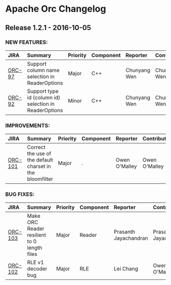 
<!---
# Licensed to the Apache Software Foundation (ASF) under one
# or more contributor license agreements.  See the NOTICE file
# distributed with this work for additional information
# regarding copyright ownership.  The ASF licenses this file
# to you under the Apache License, Version 2.0 (the
# "License"); you may not use this file except in compliance
# with the License.  You may obtain a copy of the License at
#
#     http://www.apache.org/licenses/LICENSE-2.0
#
# Unless required by applicable law or agreed to in writing, software
# distributed under the License is distributed on an "AS IS" BASIS,
# WITHOUT WARRANTIES OR CONDITIONS OF ANY KIND, either express or implied.
# See the License for the specific language governing permissions and
# limitations under the License.
-->
# Apache Orc Changelog

## Release 1.2.1 - 2016-10-05



### NEW FEATURES:

| JIRA | Summary | Priority | Component | Reporter | Contributor |
|:---- |:---- | :--- |:---- |:---- |:---- |
| [ORC-97](https://issues.apache.org/jira/browse/ORC-97) | Support column name selection in ReaderOptions |  Major | C++ | Chunyang Wen | Chunyang Wen |
| [ORC-92](https://issues.apache.org/jira/browse/ORC-92) | Support type id (column id) selection in ReaderOptions |  Minor | C++ | Chunyang Wen | Chunyang Wen |


### IMPROVEMENTS:

| JIRA | Summary | Priority | Component | Reporter | Contributor |
|:---- |:---- | :--- |:---- |:---- |:---- |
| [ORC-101](https://issues.apache.org/jira/browse/ORC-101) | Correct the use of the default charset in the bloomfilter |  Major | . | Owen O\'Malley | Owen O\'Malley |


### BUG FIXES:

| JIRA | Summary | Priority | Component | Reporter | Contributor |
|:---- |:---- | :--- |:---- |:---- |:---- |
| [ORC-103](https://issues.apache.org/jira/browse/ORC-103) | Make ORC Reader resilient to 0 length files |  Major | Reader | Prasanth Jayachandran | Prasanth Jayachandran |
| [ORC-102](https://issues.apache.org/jira/browse/ORC-102) | RLE v1 decoder bug |  Major | RLE | Lei Chang | Owen O\'Malley |


